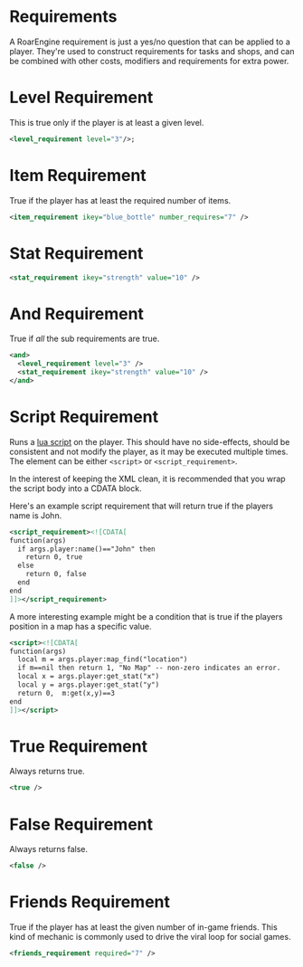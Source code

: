 # Requirements

A RoarEngine requirement is just a yes/no question that can be applied to a player. They're used to construct requirements for tasks and shops, and can be combined with other costs, modifiers and requirements for extra power.

# Level Requirement
This is true only if the player is at least a given level.

~~~xml
<level_requirement level="3"/>;
~~~

# Item Requirement
True if the player has at least the required number of items.


~~~xml
<item_requirement ikey="blue_bottle" number_requires="7" />
~~~

# Stat Requirement

~~~xml
<stat_requirement ikey="strength" value="10" />
~~~

# And Requirement
True if _all_ the sub requirements are true.

~~~xml
<and>
  <level_requirement level="3" />
  <stat_requirement ikey="strength" value="10" />
</and>
~~~

# Script Requirement
Runs a [lua script](scripting.md) on the player. This should have no side-effects, should be consistent and not modify the player, as it may be executed multiple times. The element can be either `<script>` or `<script_requirement>`.

In the interest of keeping the XML clean, it is recommended that you wrap the script body into a CDATA block.

Here's an example script requirement that will return true if the players name is John.

~~~xml
<script_requirement><![CDATA[
function(args)
  if args.player:name()=="John" then
    return 0, true
  else
    return 0, false
  end
end
]]></script_requirement>
~~~

A more interesting example might be a condition that is true if the players position in a map has a specific value.

~~~xml
<script><![CDATA[
function(args)
  local m = args.player:map_find("location")
  if m==nil then return 1, "No Map" -- non-zero indicates an error.
  local x = args.player:get_stat("x")
  local y = args.player:get_stat("y")
  return 0,  m:get(x,y)==3
end
]]></script>
~~~

# True Requirement
Always returns true.

~~~xml
<true />
~~~

# False Requirement
Always returns false.

~~~xml
<false />
~~~

# Friends Requirement
True if the player has at least the given number of in-game friends. This kind of mechanic is commonly used to drive the viral loop for social games.

~~~xml
<friends_requirement required="7" />
~~~
